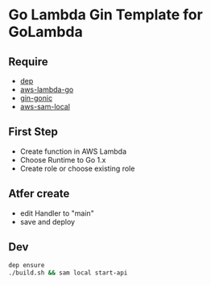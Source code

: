 # Go Lambda Gin Template for GoLambda

## Require

* [dep](https://github.com/golang/dep)
* [aws-lambda-go](https://github.com/aws/aws-lambda-go/)
* [gin-gonic](https://github.com/gin-gonic/gin)
* [aws-sam-local](https://github.com/awslabs/aws-sam-local)

## First Step

* Create function in AWS Lambda
* Choose Runtime to Go 1.x
* Create role or choose existing role

## Atfer create

* edit Handler to "main"
* save and deploy

## Dev

```sh
dep ensure
./build.sh && sam local start-api
```


